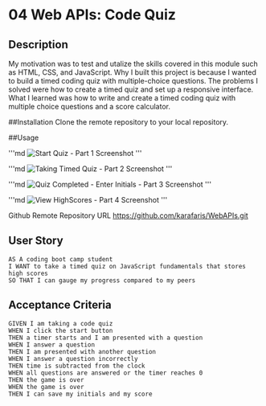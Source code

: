 # 04 Web APIs: Code Quiz

## Description
My motivation was to test and utalize the skills covered in this module such as HTML, CSS, and JavaScript. Why I built this project is because I wanted to build a timed coding quiz with multiple-choice questions. The problems I solved were how to create a timed quiz and set up a responsive interface. What I learned was how to write and create a timed coding quiz with multiple choice questions and a score calculator.

##Installation
Clone the remote repository to your local repository.

##Usage

'''md
![Start Quiz - Part 1 Screenshot](C:\Users\karaf\bootcamp\WebAPIsChallenge\assets\images\coding-quiz_Part1.png)
'''

'''md
![Taking Timed Quiz - Part 2 Screenshot](C:\Users\karaf\bootcamp\WebAPIsChallenge\assets\images\coding-quiz_Part2.png)
'''

'''md
![Quiz Completed - Enter Initials - Part 3 Screenshot](C:\Users\karaf\bootcamp\WebAPIsChallenge\assets\images\coding-quiz_Part3.png)
'''

'''md
![View HighScores - Part 4 Screenshot](C:\Users\karaf\bootcamp\WebAPIsChallenge\assets\images\coding-quiz_Part4.png)
'''

Github Remote Repository URL https://github.com/karafaris/WebAPIs.git


## User Story

```
AS A coding boot camp student
I WANT to take a timed quiz on JavaScript fundamentals that stores high scores
SO THAT I can gauge my progress compared to my peers
```

## Acceptance Criteria

```
GIVEN I am taking a code quiz
WHEN I click the start button
THEN a timer starts and I am presented with a question
WHEN I answer a question
THEN I am presented with another question
WHEN I answer a question incorrectly
THEN time is subtracted from the clock
WHEN all questions are answered or the timer reaches 0
THEN the game is over
WHEN the game is over
THEN I can save my initials and my score
```

